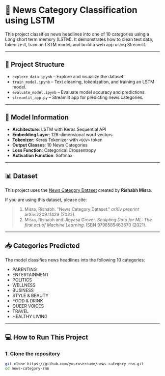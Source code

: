 
# 📰 News Category Classification using LSTM

This project classifies news headlines into one of 10 categories using a Long short term memory (LSTM). It demonstrates how to clean text data, tokenize it, train an LSTM model, and build a web app using Streamlit.

---

## 🚀 Project Structure

- `explore_data.ipynb` – Explore and visualize the dataset.
- `train_model.ipynb` – Text cleaning, tokenization, and training an LSTM model.
- `evaluate_model.ipynb` – Evaluate model accuracy and predictions.
- `streamlit_app.py` – Streamlit app for predicting news categories.

---

## 🧠 Model Information

- **Architecture**: LSTM with Keras Sequential API
- **Embedding Layer**: 128-dimensional word vectors
- **Tokenizer**: Keras Tokenizer with `<OOV>` token
- **Output Classes**: 10 News Categories
- **Loss Function**: Categorical Crossentropy
- **Activation Function**: Softmax

---

## 📊 Dataset

This project uses the [News Category Dataset](https://arxiv.org/abs/2209.11429) created by **Rishabh Misra**.

If you are using this dataset, please cite:

> 1. Misra, Rishabh. "News Category Dataset." *arXiv preprint* arXiv:2209.11429 (2022).  
> 2. Misra, Rishabh and Jigyasa Grover. *Sculpting Data for ML: The first act of Machine Learning.* ISBN 9798585463570 (2021).

---

## 📥 Categories Predicted

The model classifies news headlines into the following 10 categories:

- PARENTING  
- ENTERTAINMENT  
- POLITICS  
- WELLNESS  
- BUSINESS  
- STYLE & BEAUTY  
- FOOD & DRINK  
- QUEER VOICES  
- TRAVEL  
- HEALTHY LIVING

---

## 💻 How to Run This Project

### 1. Clone the repository
```bash
git clone https://github.com/yourusername/news-category-rnn.git
cd news-category-rnn
